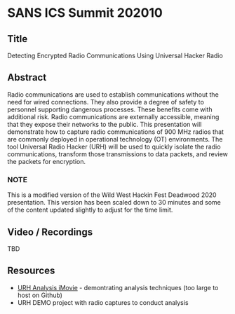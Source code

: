 # SANS ICS Summit 202010

## Title

Detecting Encrypted Radio Communications Using Universal Hacker Radio

## Abstract

Radio communications are used to establish communications without the need for wired connections. They also provide a degree of safety to personnel supporting dangerous processes. These benefits come with additional risk. Radio communications are externally accessible, meaning that they expose their networks to the public. This presentation will demonstrate how to capture radio communications of 900 MHz radios that are commonly deployed in operational technology (OT) environments. The tool Universal Radio Hacker (URH) will be used to quickly isolate the radio communications, transform those transmissions to data packets, and review the packets for encryption.

### NOTE

This is a modified version of the Wild West Hackin Fest Deadwood 2020 presentation. This version has been scaled down to 30 minutes and some of the content updated slightly to adjust for the time limit.

## Video / Recordings

TBD

## Resources

* [URH Analysis iMovie](https://www.cutawaysecurity.com/wp-content/uploads/2020/09/CutSec_WWHF_URH_HowTo2.mp4) - demontrating analysis techniques (too large to host on Github)
* URH DEMO project with radio captures to conduct analysis
